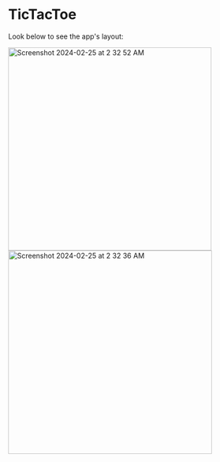 # TicTacToe
Look below to see the app's layout:

<img width="412" alt="Screenshot 2024-02-25 at 2 32 52 AM" src="https://github.com/smkilaru213/TicTacToe/assets/160697161/5c2c47bf-75b9-407a-90d8-1533ce7e3e71">
<img width="413" alt="Screenshot 2024-02-25 at 2 32 36 AM" src="https://github.com/smkilaru213/TicTacToe/assets/160697161/0362c805-46eb-46ec-a906-6ef1cea737dc">
